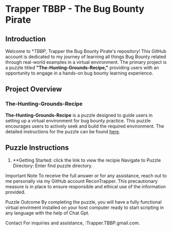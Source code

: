 


# Trapper TBBP - The Bug Bounty Pirate

## Introduction

Welcome to **TBBP*, Trapper the Bug Bounty Pirate's repository! This GitHub account is dedicated to my journey of learning all things Bug Bounty related through real-world examples in a virtual environment. The primary project is a puzzle titled **"The-Hunting-Grounds-Recipe,"** providing users with an opportunity to engage in a hands-on bug bounty learning experience.

## Project Overview

### The-Hunting-Grounds-Recipe

**The-Hunting-Grounds-Recipe** is a puzzle designed to guide users in setting up a virtual environment for bug bounty practice. This puzzle encourages users to actively seek and build the required environment. The detailed instructions for the puzzle can be found [here](https://recontrapper.github.io/The-Hunting-Grounds-Recipe/).

## Puzzle Instructions

1. **Getting Started: click the link to view the recipie 
Navigate to Puzzle Directory: Enter find puzzle directory.


Important Note
To receive the full answer or for any assistance, reach out to me personally via my GitHub account ReconTrapper. This precautionary measure is in place to ensure responsible and ethical use of the information provided.

Puzzle Outcome
By completing the puzzle, you will have a fully functional virtual envirment installed on your host computer ready to start scripting in any language with the help of Chat Gpt.

Contact
For inquiries and assistance, :Trapper.TBBP.gmail.com.
